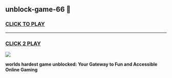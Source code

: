 
## unblock-game-66 👋
<h3>
<a href="https://premium.freeplayer.one?title=unblock-game-66&ref=14F">CLICK TO PLAY</a></h3>
<hr>

<h3>
<a href="https://premium.freeplayer.one?title=unblock-game-66&ref=14F">CLICK 2 PLAY</a>
  
</h3>

<a href="https://premium.freeplayer.one?title=unblock-game-66&ref=12F/"><img src="https://clearcache.store/games.png"></a>


**worlds hardest game unblocked: Your Gateway to Fun and Accessible Online Gaming**
